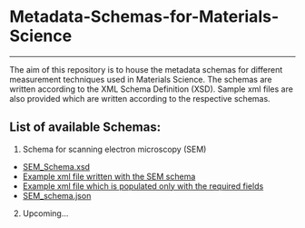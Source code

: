 # Metadata-Schemas-for-Materials-Science
*********************************************

The aim of this repository is to house the metadata schemas for different measurement techniques used in Materials Science. 
The schemas are written according to the  XML Schema Definition (XSD).
Sample xml files are also provided which are written according to the respective schemas.

## List of available Schemas:

1. Schema for scanning electron microscopy (SEM)
  * [SEM_Schema.xsd](SEM_Schema.xsd)
  * [Example xml file written with the SEM schema](SEM_example.xml)
  * [Example xml file which is populated only with the required fields](SEM_example_minimum.xml)
  * [SEM_schema.json](SEM_schema.json)
  
2. Upcoming...
